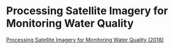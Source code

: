 # Processing Satellite Imagery for Monitoring Water Quality


[Processing Satellite Imagery for Monitoring Water Quality (2018)](https://appliedsciences.nasa.gov/join-mission/training/english/arset-processing-satellite-imagery-monitoring-water-quality)
